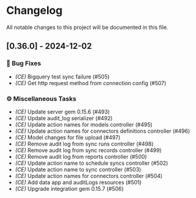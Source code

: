 # Changelog

All notable changes to this project will be documented in this file.

## [0.36.0] - 2024-12-02

### 🐛 Bug Fixes

- *(CE)* Bigquery test sync failure (#505)
- *(CE)* Get http request method from connection config (#507)

### ⚙️ Miscellaneous Tasks

- *(CE)* Update server gem 0.15.6 (#493)
- *(CE)* Update audit_log serializer (#492)
- *(CE)* Update action names for models controller (#495)
- *(CE)* Update action names for connectors definitions controller (#496)
- *(CE)* Model changes for file upload (#497)
- *(CE)* Remove audit log from sync runs controller (#498)
- *(CE)* Remove audit log from sync records controller (#499)
- *(CE)* Remove audit log from reports controller (#500)
- *(CE)* Update action name to schedule syncs controller (#502)
- *(CE)* Update action name to sync controller (#503)
- *(CE)* Update action names for connectors controller (#504)
- *(CE)* Add data app and auditLogs resources (#501)
- *(CE)* Upgrade integration gem 0.15.7 (#506)

<!-- generated by git-cliff -->
